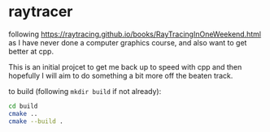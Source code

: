 # raytracer

following https://raytracing.github.io/books/RayTracingInOneWeekend.html as I have never done a computer graphics course, and also want to get better at cpp.

This is an initial projcet to get me back up to speed with cpp and then hopefully I will aim to do something a bit more off the beaten track.


to build (following `mkdir build` if not already):

```bash
cd build
cmake ..
cmake --build .
```